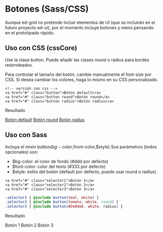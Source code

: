 # Botones (Sass/CSS)
Aunque ed-grid no pretende incluir elementos de UI (que se incluirán en el futuro proyecto ed-ui), por el momento incluye botones y menú pensando en el prototipado rápido.

## Uso con CSS (cssCore)
Use la clase button. Puede añadir las clases round o radius para bordes redondeados.

Para controlar el tamaño del botón, cambie manualmente el font-size por CSS. Si desea cambiar los colores, haga lo mismo en su CSS personalizado.
```markup
<!-- versión con css -->
<a href="#" class="button">Botón default</a>
<a href="#" class="button round">Botón round</a>
<a href="#" class="button radius">Botón radius</a>
```
Resultado


<a href="#" class="button">Botón default</a>
<a href="#" class="button round">Botón round</a>
<a href="#" class="button radius">Botón radius</a>

## Uso con Sass
Incluya el mixin button($bg-color,$front-color,$style) Sus parámetros (todos opcionales) son:
* $bg-color: el color de fondo (#ddd por defecto)
* $font-color: color del texto (#333 por defecto)
* $style: estilo del botón (default por defecto, puede usar round o radius).

```markup
<a href="#" class="selector1">Botón 1</a>
<a href="#" class="selector2">Botón 2</a>
<a href="#" class="selector3">Botón 3</a>
```

```scss
.selector1 { @include button(teal, white) }
.selector2 { @include button(tomato, white, round) }
.selector3 { @include button(#2e84e6, white, radius) }
```

Resultado

<a class="selector1">Botón 1</a>
<a class="selector2">Botón 2</a>
<a class="selector3">Botón 3</a>
